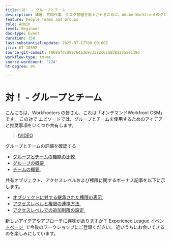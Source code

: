 ```yaml
---
title: 対！ - グループとチーム
description: 構造、共同作業、タスク管理を向上させるために、Adobe Workfrontのグループとチームの違いについて説明します。
feature: People Teams and Groups
role: Admin
level: Beginner
doc-type: Event
duration: 358
last-substantial-update: 2025-07-17T00:00:00Z
jira: KT-18552
source-git-commit: f069afdcd89764a269c3322c62a038a23a5ec19d
workflow-type: tm+mt
source-wordcount: '124'
ht-degree: 0%

---
```



# 対！ - グループとチーム

こんにちは、Workfronters の皆さん、これは「オンデマンドWorkfront CSM」です。 この対で エピソードでは、グループとチームを使用するためのアイデアと推奨事項をいくつか共有します。

>[!VIDEO](https://video.tv.adobe.com/v/3467354/?learn=on&enablevpops&captions=jpn)

グループとチームの詳細を確認する

* [&#x200B; グループとチームの機能の比較 &#x200B;](https://experienceleague.adobe.com/ja/docs/workfront/using/teams-groups/work-with-groups-teams/understanding-differences-and-similarities-between-groups-and-teams)
* [&#x200B; グループの概要 &#x200B;](https://experienceleague.adobe.com/ja/docs/workfront/using/administration-and-setup/manage-groups/groups/groups)
* [&#x200B; チームの概要 &#x200B;](https://experienceleague.adobe.com/ja/docs/workfront/using/teams-groups/create-manage-teams/teams-overview)

共有オブジェクト、アクセスレベルおよび権限に関するボーナス記事を以下に示します。

* [&#x200B; オブジェクトに対する継承された権限の表示 &#x200B;](https://experienceleague.adobe.com/ja/docs/workfront/using/basics/grant-request-object-permissions/view-inherited-permissions-on-objects)
* [&#x200B; アクセスレベルと権限の連携方法 &#x200B;](https://experienceleague.adobe.com/ja/docs/workfront/using/administration-and-setup/add-users/access-levels/access-level-overview#how-access-levels-and-permissions-work-together)
* [&#x200B; アクセスレベルでの追加制限の設定 &#x200B;](https://experienceleague.adobe.com/ja/docs/workfront/using/administration-and-setup/add-users/configure-access/create-modify-access-levels#planner-users:~:text=Click%20Set%20additional%20restrictions%2C%20then%20set%20any%20of%20the%20following%20restrictions%20for%20the%20access%20level)

新しいアイデアやアプローチに興味がありますか？ [Experience League イベントページ &#x200B;](https://experienceleague.adobe.com/ja/events?filters=Workfront) で今後のワークショップにご登録ください。 近いうちにお会いできるのを楽しみにしています。


